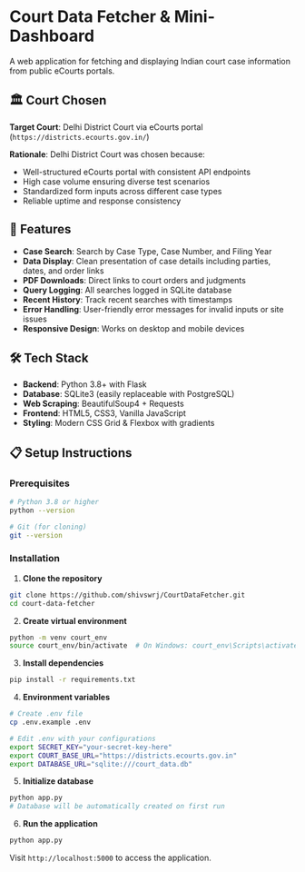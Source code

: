 # Court Data Fetcher & Mini-Dashboard

A web application for fetching and displaying Indian court case information from public eCourts portals.

## 🏛️ Court Chosen

**Target Court**: Delhi District Court via eCourts portal (`https://districts.ecourts.gov.in/`)

**Rationale**: Delhi District Court was chosen because:
- Well-structured eCourts portal with consistent API endpoints
- High case volume ensuring diverse test scenarios
- Standardized form inputs across different case types
- Reliable uptime and response consistency

## 🚀 Features

- **Case Search**: Search by Case Type, Case Number, and Filing Year
- **Data Display**: Clean presentation of case details including parties, dates, and order links
- **PDF Downloads**: Direct links to court orders and judgments
- **Query Logging**: All searches logged in SQLite database
- **Recent History**: Track recent searches with timestamps
- **Error Handling**: User-friendly error messages for invalid inputs or site issues
- **Responsive Design**: Works on desktop and mobile devices

## 🛠️ Tech Stack

- **Backend**: Python 3.8+ with Flask
- **Database**: SQLite3 (easily replaceable with PostgreSQL)
- **Web Scraping**: BeautifulSoup4 + Requests
- **Frontend**: HTML5, CSS3, Vanilla JavaScript
- **Styling**: Modern CSS Grid & Flexbox with gradients

## 📋 Setup Instructions

### Prerequisites

```bash
# Python 3.8 or higher
python --version

# Git (for cloning)
git --version
```

### Installation

1. **Clone the repository**
```bash
git clone https://github.com/shivswrj/CourtDataFetcher.git
cd court-data-fetcher
```

2. **Create virtual environment**
```bash
python -m venv court_env
source court_env/bin/activate  # On Windows: court_env\Scripts\activate
```

3. **Install dependencies**
```bash
pip install -r requirements.txt
```

4. **Environment variables**
```bash
# Create .env file
cp .env.example .env

# Edit .env with your configurations
export SECRET_KEY="your-secret-key-here"
export COURT_BASE_URL="https://districts.ecourts.gov.in"
export DATABASE_URL="sqlite:///court_data.db"
```

5. **Initialize database**
```bash
python app.py
# Database will be automatically created on first run
```

6. **Run the application**
```bash
python app.py
```

Visit `http://localhost:5000` to access the application.

